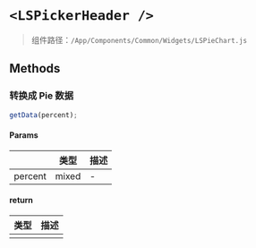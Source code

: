# `<LSPickerHeader />`

> 组件路径：`/App/Components/Common/Widgets/LSPieChart.js`

## Methods

### 转换成 Pie 数据

```js
getData(percent);
```

#### Params

|         | 类型  | 描述 |
| ------- | ----- | ---- |
| percent | mixed | -    |

#### return

| 类型 | 描述 |
| ---- | ---- |
|      |      |
